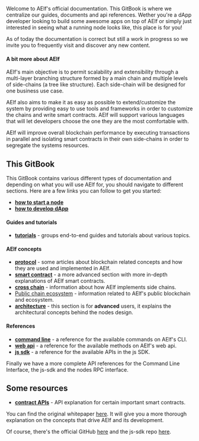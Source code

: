 Welcome to AElf's official documentation. This GitBook is where we centralize our guides, documents and api references. Wether you're a dApp developer looking to build some awesome apps on top of AElf or simply just interested in seeing what a running node looks like, this place is for you!

As of today the documentation is correct but still a work in progress so we invite you to frequently visit and discover any new content.

#### A bit more about AElf

AElf's main objective is to permit scalability and extensibility through a multi-layer branching structure formed by a main chain and multiple levels of side-chains (a tree like structure). Each side-chain will be designed for one business use case. 

AElf also aims to make it as easy as possible to extend/customize the system by providing easy to use tools and frameworks in order to customize the chains and write smart contracts. AElf will support various languages that will let developers choose the one they are the most comfortable with.

AElf will improve overall blockchain performance by executing transactions in parallel and isolating smart contracts in their own side-chains in order to segregate the systems resources.

## This GitBook

This GitBook contains various different types of documentation and depending on what you will use AElf for, you should navigate to different sections. Here are a few links you can follow to get you started:
- [**how to start a node**](tutorials/run-node.md)
- [**how to develop dApp**](tutorials/DApp/main.md)

#### Guides and tutorials

- [**tutorials**](tutorials/main.md) - groups end-to-end guides and tutorials about various topics.

#### AElf concepts

- [**protocol**](protocol/main.md) - some articles about blockchain related concepts and how they are used and implemented in AElf.
- [**smart contract**](contract/main.md) - a more advanced section with more in-depth explanations of AElf smart contracts.
- [**cross chain**](crosschain/main.md) - information about how AElf implements side chains.
- [Public chain ecosystem](public-chain/main.md) - information related to AElf's public blockchain and ecosystem.
- [**architecture**](architecture/main.md) - this section is for **advanced** users, it explains the architectural concepts behind the nodes design.

#### References

- [**command line**](cli/cli.md) - a reference for the available commands on AElf's CLI.
- [**web api**](web-api-reference/reference.md) - a reference for the available methods on AElf's web api.
- [**js sdk**](SDK/javascript/js-sdk.md) - a reference for the available APIs in the js SDK.

Finally we have a more complete API references for the Command Line Interface, the js-sdk and the nodes RPC interface.

## Some resources

- [**contract APIs**](resources/smart-contract-apis/index.md) - API explanation for certain important smart contracts.

You can find the original whitepaper [here](https://aelf.io/gridcn/aelf_whitepaper_EN.pdf?v=1.6). It will give you a more thorough explanation on the concepts that drive AElf and its development.

Of course, there's the official GitHub [here](https://github.com/AElfProject/AElf) and the js-sdk repo [here](https://github.com/AElfProject/aelf-sdk.js).